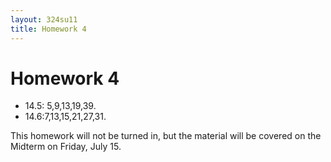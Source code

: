 ```yaml
---
layout: 324su11
title: Homework 4
---
```


# Homework 4

- 14.5: 5,9,13,19,39.
- 14.6:7,13,15,21,27,31.


This homework will not be turned in, but the material will be covered on the Midterm on Friday, July 15.

